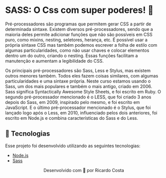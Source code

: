 # SASS: O Css com super poderes! 🚀

Pré-processadores são programas que permitem gerar CSS a partir de determinada sintaxe. Existem diversos pré-processadores, sendo que a maioria deles permite adicionar funções que não são possíveis em CSS puro, como mixins, nesting, seletores, herança, etc. É possível usar a própria sintaxe CSS mas também podemos escrever a folha de estilo com algumas particularidades, como não usar chaves e colocar elementos dentro um do outro, criando o nesting. Essas funções facilitam a manutenção e aumentam a legibilidade do CSS.

Os principais pré-processadores são Sass, Less e Stylus, mas existem outros menores também. Todos eles fazem coisas similares, com algumas particularidades e uma sintaxe própria. Neste curso estamos usando o Sass, um dos mais populares e também o mais antigo, criado em 2006. Sass significa Syntactically Awesome Style Sheets, e foi escrito em Ruby. O segundo pré-processador mencionado é o LESS, que foi criado 3 anos depois do Sass, em 2009, inspirado pelo mesmo, e foi escrito em JavaScript. E o último pré-processador mencionado é o Stylus, que foi lançado logo após o Less, em 2010, influenciado pelos dois anteriores, foi escrito em Node.js e combina características do Sass e do Less.

## 🚀 Tecnologias

Esse projeto foi desenvolvido utilizando as seguintes tecnologias:

- [Node.js](https://nodejs.org/en/)
- [Sass](https://sass-lang.com/)

<p align="center">Desenvolvido com 💜 por Ricardo Costa</p>
